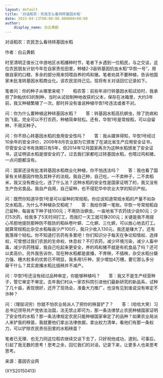 ```yaml
---
layout: default
title: '对话稻农：农民怎么看待转基因水稻'
date: 2015-04-13T00:00:00.000000+08:00
author:
    display_name: 白云黄鹤
---
```


对话稻农：农民怎么看待转基因水稻

作者：白云黄鹤

时至清明正值长江中游地区水稻播种时节，笔者下乡遇到一位稻民，与之交谈，这位农民朋友计划今年在自家责任田里，种植2-3亩转基因抗虫水稻“华恢一号”，用做自家的口粮，多余的部分用来饲喂自养的鸡和猪。笔者劝其不要种植，告诉他国家未批准转基因水稻商业化。该农民坚持己见。现将有关对话回忆记录如下。

笔者问：你的种子从哪里来呢？　　稻农答：前些年进行转基因水稻试验时，我承担了Bt籼优63的制种，当时从试验制种地收获的父本，保存在冰箱里，大约3年前，我又种植繁殖了一次。那时并没有谁说种植华恢1号违法或者不对。

问：你为什么要种植这种转基因水稻？　　答：转基因水稻高抗螟虫，除了防病和防飞虱，完全可以不打农药，种植简单轻松。还有，华恢1号是常规稻，可以自留种，不用买种子。

问：你不担心转基因水稻的食用安全性吗？　　答：我从媒体得知，华恢1号经过10余年的安全评价，2009年8月农业部为它颁发了在湖北省生产应用安全证书，尽管安全证书有效期只有5年，但2014年12月国家再次为这种水稻颁发了安全证书，这证明该水稻是很安全的了。过去我们家都吃过转基因水稻，也喂过鸡和猪，一点问题都没有。

问：国家还没有批准转基因水稻商业化种植，你不怕违法吗？　　答：我也看了国家有关转基因作物及其种子的法规。我自己种，自己吃，一不卖种子，二不卖稻米，我又没有商业化，违了什么法？这种水稻的安全性是国家证明了的，我又没有生产伪劣食品。我自产自用，自己留种，也不侵犯华中农业大学的知识产权。

问：既然你知道华恢1号是可以留种的常规稻，你应该知道常规水稻的产量不如杂交水稻高，为什么不种植杂交稻呢？　　答：我给你算一笔账。华恢一号常规稻自己留种，每亩省下种子钱100元；不用防治螟虫，一亩地省下农药钱少说80元；少打5次药，给我多了5天时间打工，而我打一天工就可挣200元；关键是我不用提心吊胆地提防那种防不胜防的稻纵卷叶螟、二化螟、三化螟，可以放心地去打工。就算常规稻比杂交水稻每亩少产100斤，我只少收入130元，我还是赚大了。还有我落得个轻松。你不知道打农药有多累吧！你们知识分子每天在争论知情权、选择权，可曾想过我们农民的生命权、休息权？不打农药，减少环境污染，减少人畜中毒，减少农药残留，我自己吃起来更安全，养的鸡和猪不就是有机食品了吗？还可以卖高价。另外我告诉你，现在种水稻都是直播，不育秧，不插秧，杂交水稻分蘖力强、穗大粒多的优势已不明显，我多用1斤种，至少增加4万穗，要它那么多分蘖干什么？其实直播水稻比插秧并不减产。

问：华恢1号还没有经过品种审定，你能够种植吗？　　答：我又不是生产经营种子，管它审定不审定。去年我们村从一家农科院引进他们最新研究的新品系，试种了几十亩，表现很好，还开了现场会，准备大力推广，也没有见到谁说没有审定不许种？

问：（理屈词穷）你就不怕农业局派人了把你的秧苗铲了？　　答：（哈哈大笑）习总书记领导共产党依法治国，法无禁止即可为，那一条法律禁止农民种植国家证明了安全性的水稻？那一条法律规定农民只能种植国家审定了的品种？如果农业局派人来铲我的秧苗，我就要他们拿出法律依据，拿出权力清单，看他们有那一条权力，可以铲除农民责任田里的水稻秧苗？

笔者已无理、也无力同这位稻农继续交谈下去了，只好祝他成功，道别。可事后，引起了我无数的思考！思考之余，回忆我们的对话，记录下来，让更多人也来思考思考。

来源：基因农业网

(XYS20150413)

